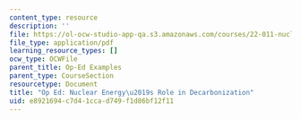 ```yaml
---
content_type: resource
description: ''
file: https://ol-ocw-studio-app-qa.s3.amazonaws.com/courses/22-011-nuclear-engineering-science-systems-and-society-spring-2020/e8921694c7d41ccad749f1d86bf12f11_MIT22_011S20_Decarbonization.pdf
file_type: application/pdf
learning_resource_types: []
ocw_type: OCWFile
parent_title: Op-Ed Examples
parent_type: CourseSection
resourcetype: Document
title: "Op Ed: Nuclear Energy\u2019s Role in Decarbonization"
uid: e8921694-c7d4-1cca-d749-f1d86bf12f11
---
```


